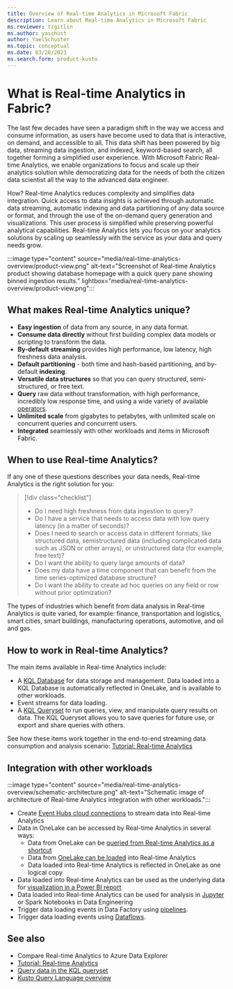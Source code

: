 ```yaml
---
title: Overview of Real-time Analytics in Microsoft Fabric
description: Learn about Real-time Analytics in Microsoft Fabric
ms.reviewer: tzgitlin
ms.author: yaschust
author: YaelSchuster
ms.topic: conceptual
ms.date: 03/28/2023
ms.search.form: product-kusto
---
```

# What is Real-time Analytics in Fabric?

The last few decades have seen a paradigm shift in the way we access and consume information, as users have become used to data that is interactive, on demand, and accessible to all. This data shift has been powered by big data, streaming data ingestion, and indexed, keyword-based search, all together forming a simplified user experience. With Microsoft Fabric Real-time Analytics, we enable organizations to focus and scale up their analytics solution while democratizing data for the needs of both the citizen data scientist all the way to the advanced data engineer.

How? Real-time Analytics reduces complexity and simplifies data integration. Quick access to data insights is achieved through automatic data streaming, automatic indexing and data partitioning of any data source or format, and through the use of the on-demand query generation and visualizations. This user process is simplified while preserving powerful analytical capabilities. Real-time Analytics lets you focus on your analytics solutions by scaling up seamlessly with the service as your data and query needs grow.

:::image type="content" source="media/real-time-analytics-overview/product-view.png" alt-text="Screenshot of Real-time Analytics product showing database homepage with a quick query pane showing binned ingestion results." lightbox="media/real-time-analytics-overview/product-view.png":::

## What makes Real-time Analytics unique?

* **Easy ingestion** of data from any source, in any data format.
* **Consume data directly** without first building complex data models or scripting to transform the data.
* **By-default streaming** provides high performance, low latency, high freshness data analysis.
* **Default partitioning** - both time and hash-based partitioning, and by-default **indexing**.
* **Versatile data structures** so that you can query structured, semi-structured, or free text.
* **Query** raw data without transformation, with high performance, incredibly low response time, and using a wide variety of available [operators](/azure/data-explorer/kusto/query/index?context=/fabric/context/context). 
* **Unlimited scale** from gigabytes to petabytes, with unlimited scale on concurrent queries and concurrent users.
* **Integrated** seamlessly with other workloads and items in Microsoft Fabric.

## When to use Real-time Analytics?

If any one of these questions describes your data needs, Real-time Analytics is the right solution for you:

> [!div class="checklist"]
> * Do I need high freshness from data ingestion to query?
> * Do I have a service that needs to access data with low query latency (in a matter of seconds)?
> * Does I need to search or access data in different formats, like structured data, semistructured data (including complicated data such as JSON or other arrays), or unstructured data (for example, free text)?
> * Do I want the ability to query large amounts of data?
> * Does my data have a time component that can benefit from the time series-optimized database structure?
> * Do I want the ability to create ad hoc queries on any field or row without prior optimization?

The types of industries which benefit from data analysis in Real-time Analytics is quite varied, for example: finance, transportation and logistics, smart cities, smart buildings, manufacturing operations, automotive, and oil and gas.

## How to work in Real-time Analytics?

The main items available in Real-time Analytics include:

* A [KQL Database](create-database.md) for data storage and management. Data loaded into a KQL Database is automatically reflected in OneLake, and is available to other workloads.
* Event streams for data loading. 
* A [KQL Queryset](kusto-query-set.md) to run queries, view, and manipulate query results on data. The KQL Queryset allows you to save queries for future use, or export and share queries with others.

See how these items work together in the end-to-end streaming data consumption and analysis scenario: [Tutorial: Real-time Analytics](realtime-analytics-tutorial.md)

## Integration with other workloads

:::image type="content" source="media/real-time-analytics-overview/schematic-architecture.png" alt-text="Schematic image of architecture of Real-time Analytics integration with other workloads.":::

* Create [Event Hubs cloud connections](get-data-event-hub.md) to stream data into Real-time Analytics
* Data in OneLake can be accessed by Real-time Analytics in several ways:
    * Data from OneLake can be [queried from Real-time Analytics as a shortcut](onelake-shortcut.md)
    * Data from [OneLake can be loaded](get-data-onelake.md) into Real-time Analytics
    * Data loaded into Real-time Analytics is reflected in OneLake as one logical copy
* Data loaded into Real-time Analytics can be used as the underlying data for [visualization in a Power BI report](create-powerbi-report.md)
* Data loaded into Real-time Analytics can be used for analysis in [Jupyter](jupyter-notebook.md) or Spark Notebooks in Data Engineering
* Trigger data loading events in Data Factory using [pipelines](../data-factory/connector-overview.md#supported-data-stores-in-data-pipeline).
* Trigger data loading events using [Dataflows](../data-factory/connector-overview.md#supported-data-connectors-in-dataflows).

## See also

* Compare Real-time Analytics to Azure Data Explorer
* [Tutorial: Real-time Analytics](realtime-analytics-tutorial.md)
* [Query data in the KQL queryset](kusto-query-set.md)
* [Kusto Query Language overview](/azure/data-explorer/kusto/query/index?context=/fabric/context/context)
